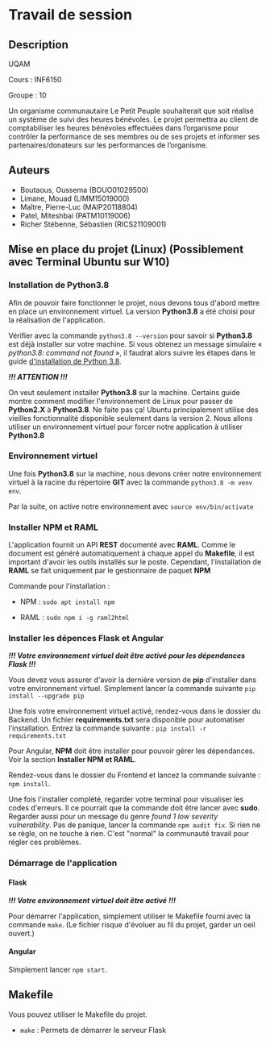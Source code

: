 # Travail de session
## Description
UQAM

Cours : INF6150

Groupe : 10

Un organisme communautaire Le Petit Peuple souhaiterait que soit réalisé un système de suivi des heures bénévoles. Le projet permettra au client de comptabiliser les heures bénévoles effectuées dans l’organisme pour contrôler la performance de ses membres ou de ses projets et informer ses partenaires/donateurs sur les performances de l’organisme.

## Auteurs

- Boutaous, Oussema (BOUO01029500)
- Limane, Mouad (LIMM15019000)
- Maître, Pierre-Luc (MAIP20118804)
- Patel, Miteshbai (PATM10119006)
- Richer Stébenne, Sébastien (RICS21109001)


## Mise en place du projet (Linux) (Possiblement avec Terminal Ubuntu sur W10) 

### Installation de Python3.8

Afin de pouvoir faire fonctionner le projet, nous devons tous d'abord mettre en place un environnement virtuel. La version **Python3.8** a été choisi pour la réalisation de l'application. 

Vérifier avec la commande `python3.8 --version` pour savoir si **Python3.8** est déjà installer sur votre machine. Si vous obtenez un message simulaire « *python3.8: command not found* », il faudrat alors suivre les étapes dans le guide [d'installation de Python 3.8](https://linuxize.com/post/how-to-install-python-3-8-on-ubuntu-18-04/).

**_!!! ATTENTION !!!_**

On veut seulement installer **Python3.8** sur la machine. Certains guide montre comment modifier l'environnement de Linux pour passer de **Python2.X** à **Python3.8**. Ne faite pas ça! Ubuntu principalement utilise des vieilles fonctionnalité disponible seulement dans la version 2. Nous allons utiliser un environnement virtuel pour forcer notre application à utiliser **Python3.8** 


### Environnement virtuel

Une fois **Python3.8** sur la machine, nous devons créer notre environnement virtuel à la racine du répertoire **GIT** avec la commande `python3.8 -m venv env`.

Par la suite, on active notre environnement avec `source env/bin/activate`


### Installer NPM et RAML
L'application fournit un API **REST** documenté avec **RAML**. Comme le document est généré automatiquement à chaque appel du **Makefile**, il est important d'avoir les outils installés sur le poste. Cependant, l'installation de **RAML** se fait uniquement par le gestionnaire de paquet **NPM**

Commande pour l'installation :

- NPM : `sudo apt install npm`

- RAML : `sudo npm i -g raml2html`


### Installer les dépences Flask et Angular

**_!!! Votre environnement virtuel doit être activé pour les dépendances Flask !!!_**

Vous devez vous assurer d'avoir la dernière version de **pip** d'installer dans votre environnement virtuel. Simplement lancer la commande suivante `pip install --upgrade pip`

Une fois votre environnement virtuel activé, rendez-vous dans le dossier du Backend. Un fichier **requirements.txt** sera disponible pour automatiser l'installation. Entrez la commande suivante : `pip install -r requirements.txt`

Pour Angular, **NPM** doit être installer pour pouvoir gérer les dépendances. Voir la section **Installer NPM et RAML**.

Rendez-vous dans le dossier du Frontend et lancez la commande suivante : `npm install`.

Une fois l'installer complété, regarder votre terminal pour visualiser les codes d'erreurs. Il ce pourrait que la commande doit être lancer avec **sudo**. Regarder aussi pour un message du genre *found 1 low severity vulnerability*. Pas de panique, lancer la commande `npm audit fix`. Si rien ne se règle, on ne touche à rien. C'est "normal" la communauté travail pour régler ces problèmes.


### Démarrage de l'application

#### Flask

**_!!! Votre environnement virtuel doit être activé !!!_**

Pour démarrer l'application, simplement utiliser le Makefile fourni avec la commande `make`.
(Le fichier risque d'évoluer au fil du projet, garder un oeil ouvert.)

#### Angular

Simplement lancer `npm start`. 

## Makefile

Vous pouvez utiliser le Makefile du projet.
- `make` : Permets de démarrer le serveur Flask

